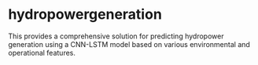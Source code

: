 # hydropowergeneration
 This provides a comprehensive solution for predicting hydropower generation using a CNN-LSTM model based on various environmental and operational features.
